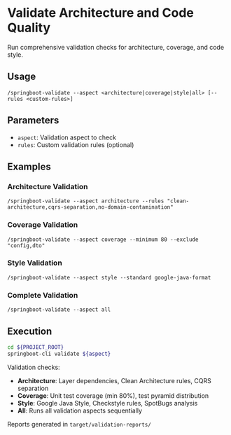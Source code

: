 # Validate Architecture and Code Quality

Run comprehensive validation checks for architecture, coverage, and code style.

## Usage
```
/springboot-validate --aspect <architecture|coverage|style|all> [--rules <custom-rules>]
```

## Parameters
- `aspect`: Validation aspect to check
- `rules`: Custom validation rules (optional)

## Examples

### Architecture Validation
```
/springboot-validate --aspect architecture --rules "clean-architecture,cqrs-separation,no-domain-contamination"
```

### Coverage Validation
```
/springboot-validate --aspect coverage --minimum 80 --exclude "config,dto"
```

### Style Validation
```
/springboot-validate --aspect style --standard google-java-format
```

### Complete Validation
```
/springboot-validate --aspect all
```

## Execution

```bash
cd ${PROJECT_ROOT}
springboot-cli validate ${aspect}
```

Validation checks:
- **Architecture**: Layer dependencies, Clean Architecture rules, CQRS separation
- **Coverage**: Unit test coverage (min 80%), test pyramid distribution
- **Style**: Google Java Style, Checkstyle rules, SpotBugs analysis
- **All**: Runs all validation aspects sequentially

Reports generated in `target/validation-reports/`